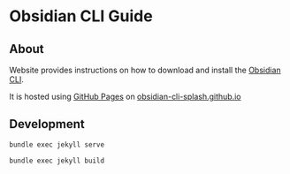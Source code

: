 # Obsidian CLI Guide

## About
Website provides instructions on how to download and install the [Obsidian CLI](https://github.com/Yakitrak/obsidian-cli).

It is hosted using [GitHub Pages](https://pages.github.com/) on [obsidian-cli-splash.github.io](https://obsidian-cli-splash.github.io/)

## Development

```bash
bundle exec jekyll serve

bundle exec jekyll build

```
